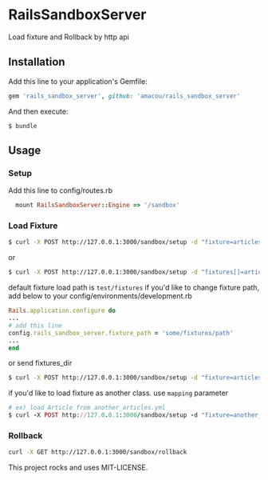 # RailsSandboxServer

Load fixture and Rollback by http api

## Installation

Add this line to your application's Gemfile:

```ruby
gem 'rails_sandbox_server', github: 'amacou/rails_sandbox_server'
```

And then execute:

    $ bundle

## Usage

### Setup

Add this line to config/routes.rb

```ruby
  mount RailsSandboxServer::Engine => '/sandbox'
```

### Load Fixture

```sh
$ curl -X POST http://127.0.0.1:3000/sandbox/setup -d "fixture=articles"
```

or

```sh
$ curl -X POST http://127.0.0.1:3000/sandbox/setup -d "fixtures[]=articles&fixtures[]=comments"
```

default fixture load path is `test/fixtures`
if you'd like to change fixture path, add below to your config/environments/development.rb

```ruby
Rails.application.configure do
...
# add this line
config.rails_sandbox_server.fixture_path = 'some/fixtures/path'
...
end
```

or send fixtures_dir

```sh
$ curl -X POST http://127.0.0.1:3000/sandbox/setup -d "fixture=articles&fixtures_dir=/Users/amacou/fixtures"
```

if you'd like to load fixture as another class. use `mapping` parameter

```ruby
# ex) load Article from another_articles.yml
$ curl -X POST http://127.0.0.1:3000/sandbox/setup -d "fixture=another_articles&fixtures_dir=/Users/amacou/fixtures&mapping[another_articles]=Article"
```

### Rollback

```sh
curl -X GET http://127.0.0.1:3000/sandbox/rollback
```

This project rocks and uses MIT-LICENSE.
